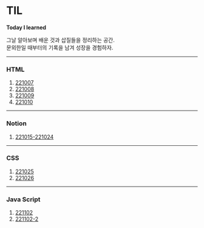 # TIL
**Today I learned**

그날 알아보며 배운 것과 삽질들을 정리하는 공간.   
문외한일 때부터의 기록을 남겨 성장을 경험하자.

---

### HTML

1. [221007](HTML/221007.md)
2. [221008](HTML/221008.md)
3. [221009](HTML/221009.md)
4. [221010](HTML/221010.md)
   
---

### Notion

1. [221015-221024](HTML/221015-1024.md)

---

### CSS

1. [221025](CSS/221025.md)
2. [221026](CSS/221026.md)

---

### Java Script

1. [221102](JS/221102.md)
2. [221102-2](JS/221102-2.md)
